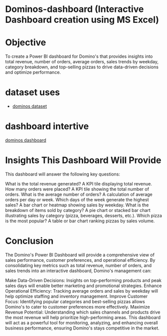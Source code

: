 # Dominos-dashboard (Interactive Dashboard creation using MS Excel)
# Objective
To create a Power BI dashboard for Domino's that provides insights into total revenue, number of orders, average orders, sales trends by weekday, category breakdown, and top-selling pizzas to drive data-driven decisions and optimize performance.
# dataset uses
- <a href="https://github.com/RishabhLasunte/Dominos-dashboard/blob/main/Domino's.csv">dominos dataset</a>
# dashboard intertive
<a href="[https://github.com/RishabhLasunte/Dominos-dashboard/blob/main/Domino's.csv](https://github.com/RishabhLasunte/Dominos-dashboard/blob/main/dominos%20dasboard%20ss.png)">dominos dashboard</a>

# Insights This Dashboard Will Provide
This dashboard will answer the following key questions:

What is the total revenue generated?
A KPI tile displaying total revenue.
How many orders were placed?
A KPI tile showing the total number of orders.
What is the average number of orders?
A calculation of average orders per day or week.
Which days of the week generate the highest sales?
A bar chart or heatmap showing sales by weekday.
What is the breakdown of items sold by category?
A pie chart or stacked bar chart illustrating sales by category (pizza, beverages, desserts, etc.).
Which pizza is the most popular?
A table or bar chart ranking pizzas by sales volume.
# Conclusion
The Domino's Power BI Dashboard will provide a comprehensive view of sales performance, customer preferences, and operational efficiency. By consolidating key metrics such as total revenue, number of orders, and sales trends into an interactive dashboard, Domino's management can:

Make Data-Driven Decisions: Insights on top-performing products and peak sales days will enable better marketing and promotional strategies.
Enhance Operational Efficiency: Tracking average orders and sales by weekday will help optimize staffing and inventory management.
Improve Customer Focus: Identifying popular categories and best-selling pizzas allows Domino's to cater to customer preferences more effectively.
Maximize Revenue Potential: Understanding which sales channels and products drive the most revenue will help prioritize high-performing areas.
This dashboard will act as a powerful tool for monitoring, analyzing, and enhancing overall business performance, ensuring Domino's stays competitive in the market.

